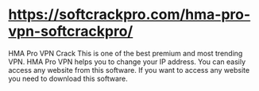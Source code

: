# https://softcrackpro.com/hma-pro-vpn-softcrackpro/
HMA Pro VPN Crack This is one of the best premium and most trending VPN. HMA Pro VPN helps you to change your IP address. You can easily access any website from this software. If you want to access any website you need to download this software.
